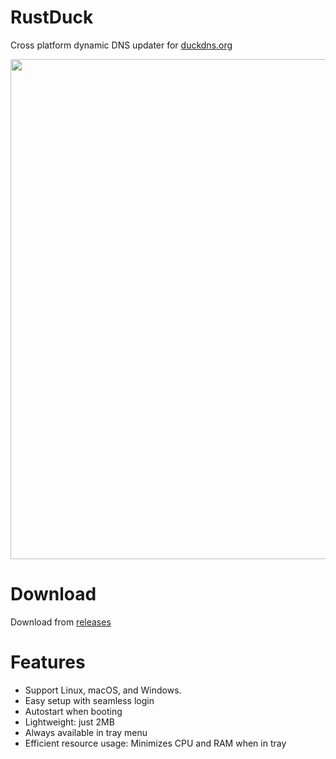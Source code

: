 # RustDuck

Cross platform dynamic DNS updater for [duckdns.org](https://duckdns.org/)

<img src="https://github.com/thewh1teagle/RustDuck/assets/61390950/5937a65d-6000-4ff1-ad88-7e2ef3530b2d" width=800>


# Download

Download from [releases](https://github.com/thewh1teagle/RustDuck/releases)

# Features

- Support Linux, macOS, and Windows.
- Easy setup with seamless login
- Autostart when booting
- Lightweight: just 2MB
- Always available in tray menu
- Efficient resource usage: Minimizes CPU and RAM when in tray
